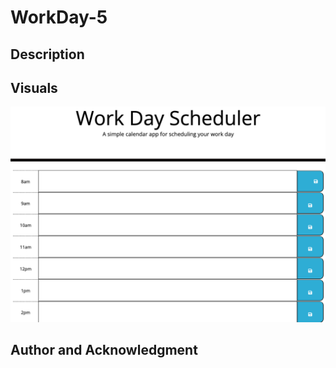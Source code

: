 # WorkDay-5

## Description

## Visuals
![Image1](./Asssets/images/Photo1.png)

## Author and Acknowledgment

